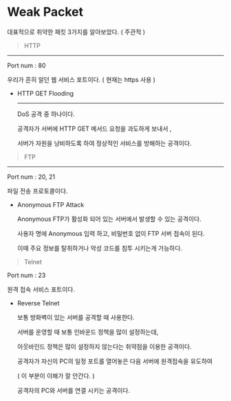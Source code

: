 # Weak Packet

대표적으로 취약한 패킷 3가지를 알아보았다. ( 주관적 )

> HTTP
> 

---

Port num : 80

우리가 흔히 알던 웹 서비스 포트이다. ( 현재는 https 사용 )

- HTTP GET Flooding
    
    ---
    
    DoS 공격 중 하나이다.
    
    공격자가 서버에 HTTP GET 메서드 요청을 과도하게 보내서 ,
    
    서버가 자원을 낭비하도록 하여 정상적인 서비스를 방해하는 공격이다.
    

> FTP
> 

---

Port num : 20, 21

파일 전송 프로토콜이다.

- Anonymous FTP Attack
    
    Anonymous FTP가 활성화 되어 있는 서버에서 발생할 수 있는 공격이다.
    
    사용자 명에 Anonymous 입력 하고, 비밀번호 없이 FTP 서버 접속이 된다.
    
    이때 주요 정보를 탈취하거나 악성 코드를 침투 시키는게 가능하다.
    

> Telnet
> 

Port num : 23

원격 접속 서비스 포트이다.

- Reverse Telnet
    
    보통 방화벽이 있는 서버를 공격할 때 사용한다.
    
    서버를 운영할 때 보통 인바운드 정책을 많이 설정하는데,
    
    아웃바인드 정책은 많이 설정하지 않는다는 취약점을 이용한 공격이다.
    
    공격자가 자신의 PC의 일정 포트를 열어놓은 다음 서버에 원격접속을 유도하여
    
    ( 이 부분이 이해가 잘 안간다. )
    
    공격자의 PC와 서버를 연결 시키는 공격이다.